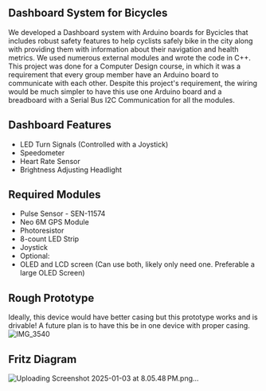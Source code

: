 ## Dashboard System for Bicycles

We developed a Dashboard system with Arduino boards for Bycicles that includes robust safety features to help cyclists safely bike in the city along with providing them with information about their navigation and health metrics. 
We used numerous external modules and wrote the code in C++. This project was done for a Computer Design course, in which it was a requirement that every group member have an Arduino board to communicate with each other. 
Despite this project's requirement, the wiring would be much simpler to have this use one Arduino board and a breadboard with a Serial Bus I2C Communication for all the modules. 


## Dashboard Features

- LED Turn Signals (Controlled with a Joystick)
- Speedometer 
- Heart Rate Sensor 
- Brightness Adjusting Headlight 


## Required Modules

- Pulse Sensor - SEN-11574
- Neo 6M GPS Module 
- Photoresistor 
- 8-count LED Strip
- Joystick 
- Optional:
- OLED and LCD screen (Can use both, likely only need one. Preferable a large OLED Screen) 


## Rough Prototype

Ideally, this device would have better casing but this prototype works and is drivable! A future plan is to have this be in one device with proper casing. 
![IMG_3540](https://github.com/user-attachments/assets/32392bcf-dbd8-4ff4-b5fd-fb8a0c7662a5)


## Fritz Diagram
![Uploading Screenshot 2025-01-03 at 8.05.48 PM.png…]()






